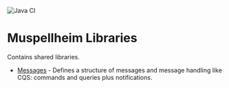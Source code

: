 ![Java CI](https://github.com/falkoschumann/muspellheim-libs-java/workflows/Java%20CI/badge.svg)

# Muspellheim Libraries

Contains shared libraries.

- [Messages](./muspellheim-messages/README.md) - Defines a structure of messages
  and message handling like CQS: commands and queries plus notifications.
